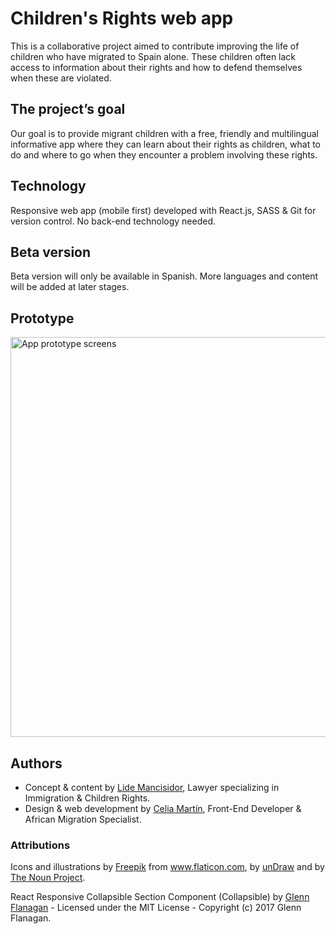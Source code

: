 # Children's Rights web app

This is a collaborative project aimed to contribute improving the life of children who have migrated to Spain alone. These children often lack access to information about their rights and how to defend themselves when these are violated.

## The project’s goal

Our goal is to provide migrant children with a free, friendly and multilingual informative app where they can learn about their rights as children, what to do and where to go when they encounter a problem involving these rights.

## Technology

Responsive web app (mobile first) developed with React.js, SASS & Git for version control. No back-end technology needed.

## Beta version

Beta version will only be available in Spanish. More languages and content will be added at later stages.

## Prototype

<img src="./scr/images/screens.png" alt="App prototype screens" width="640"/>

## Authors

- Concept & content by [Lide Mancisidor](https://www.linkedin.com/in/lide-m-0792a31b4/), Lawyer specializing in Immigration & Children Rights.
- Design & web development by [Celia Martín](https://www.linkedin.com/in/celiamf/), Front-End Developer & African Migration Specialist.

### Attributions

<p>Icons and illustrations by <a href="https://www.flaticon.com/authors/freepik" title="Freepik">Freepik</a> from <a href="https://www.flaticon.com/" title="Flaticon">www.flaticon.com</a>, by <a href="https://undraw.co/search" title="unDraw">unDraw</a> and by <a href="https://thenounproject.com/" title="The Nound Project">The Noun Project</a>.</p>

<p>React Responsive Collapsible Section Component (Collapsible) by <a href="https://github.com/glennflanagan/react-collapsible" title="Glenn Flanagan's Github">Glenn Flanagan</a> - Licensed under the MIT License - Copyright (c) 2017 Glenn Flanagan.

